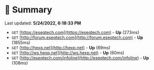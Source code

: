 # 📖 Summary
Last updated: **5/24/2022, 6:18:33 PM**

- `GET` [https://eseqtech.com](https://eseqtech.com) - **Up** (273ms)
- `GET` [http://forum.eseqtech.com](http://forum.eseqtech.com) - **Up** (1855ms)
- `GET` [http://hexp.net](http://hexp.net) - **Up** (69ms)
- `GET` [http://ws.hexp.net](http://ws.hexp.net) - **Up** (60ms)
- `GET` [http://eseqtech.com/infoline](http://eseqtech.com/infoline) - **Up** (108ms)
